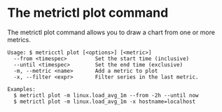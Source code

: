 The metrictl plot command
=========================

The metrictl plot command allows you to draw a chart from one or more metrics.

    Usage: $ metricctl plot [<options>] [<metric>]
      --from <timespec>         Set the start time (inclusive)
      --until <timespec>        Set the end time (exclusive)
      -m, --metric <name>       Add a metric to plot
      -x, --filter <expr>       Filter series in the last metric.

    Examples:
      $ metrictl plot -m linux.load_avg_1m --from -2h --until now
      $ metrictl plot -m linux.load_avg_1m -x hostname=localhost

